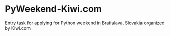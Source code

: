# PyWeekend-Kiwi.com
Entry task for applying for Python weekend in Bratislava, Slovakia organized by Kiwi.com
